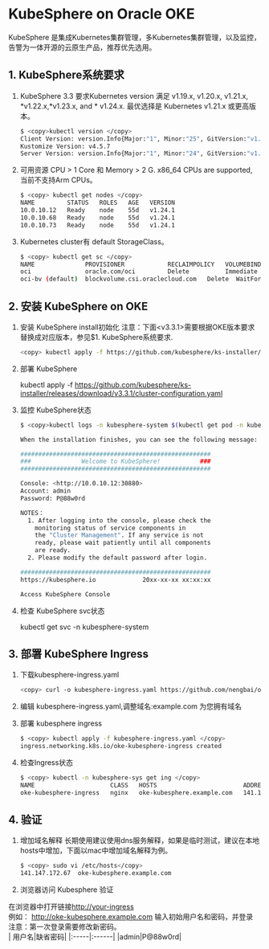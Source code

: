 # KubeSphere on Oracle OKE
KubeSphere 是集成Kubernetes集群管理，多Kubernetes集群管理，以及监控，告警为一体开源的云原生产品，推荐优先选用。

## 1. KubeSphere系统要求

1. KubeSphere 3.3 要求Kubernetes version 满足 v1.19.x, v1.20.x, v1.21.x, *v1.22.x,*v1.23.x, and * v1.24.x. 最优选择是 Kubernetes v1.21.x 或更高版本。

    ```bash
    $ <copy>kubectl version </copy>
    Client Version: version.Info{Major:"1", Minor:"25", GitVersion:"v1.25.4", GitCommit:"872a965c6c6526caa949f0c6ac028ef7aff3fb78", GitTreeState:"clean", BuildDate:"2022-11-09T13:36:36Z", GoVersion:"go1.19.3", Compiler:"gc", Platform:"darwin/amd64"}
    Kustomize Version: v4.5.7
    Server Version: version.Info{Major:"1", Minor:"24", GitVersion:"v1.24.1", GitCommit:"b13b16197b0e07f78f7ced71255ce69516fdd9e6", GitTreeState:"clean", BuildDate:"2022-05-30T10:16:45Z", GoVersion:"go1.18.2 BoringCrypto", Compiler:"gc", Platform:"linux/amd64"}
    ```

2. 可用资源 CPU > 1 Core 和 Memory > 2 G. x86_64 CPUs are supported, 当前不支持Arm CPUs。

    ```bash
    $ <copy> kubectl get nodes </copy>
    NAME         STATUS   ROLES   AGE   VERSION
    10.0.10.12   Ready    node    55d   v1.24.1
    10.0.10.68   Ready    node    55d   v1.24.1
    10.0.10.73   Ready    node    55d   v1.24.1
    ```

3. Kubernetes cluster有 default StorageClass。

    ```bash
    $ <copy> kubectl get sc </copy>
    NAME              PROVISIONER            RECLAIMPOLICY   VOLUMEBINDINGMODE      ALLOWVOLUMEEXPANSION   AGE
    oci               oracle.com/oci         Delete          Immediate               false                 55d
    oci-bv (default)  blockvolume.csi.oraclecloud.com   Delete  WaitForFirstConsumer   true                55d
    ```

## 2. 安装 KubeSphere on OKE

1. 安装 KubeSphere install初始化
   注意：下面<v3.3.1>需要根据OKE版本要求替换成对应版本，参见$1. KubeSphere系统要求.

    ```bash
    <copy> kubectl apply -f https://github.com/kubesphere/ks-installer/releases/download/v3.3.1/kubesphere-installer.yaml </copy>
    ```

2. 部署 KubeSphere

    kubectl apply -f <https://github.com/kubesphere/ks-installer/releases/download/v3.3.1/cluster-configuration.yaml>

3. 监控 KubeSphere状态

    ```bash
    $ <copy>kubectl logs -n kubesphere-system $(kubectl get pod -n kubesphere-system -l 'app in (ks-install, ks-installer)' -o jsonpath='{.items[0].metadata.name}') -f </copy>

    When the installation finishes, you can see the following message:

    #####################################################
    ###              Welcome to KubeSphere!           ###
    #####################################################

    Console: <http://10.0.10.12:30880>
    Account: admin
    Password: P@88w0rd

    NOTES：
      1. After logging into the console, please check the
        monitoring status of service components in
        the "Cluster Management". If any service is not
        ready, please wait patiently until all components 
        are ready.
      2. Please modify the default password after login.

    #####################################################
    https://kubesphere.io             20xx-xx-xx xx:xx:xx

    Access KubeSphere Console
    ```

4. 检查 KubeSphere svc状态

    kubectl get svc -n kubesphere-system

## 3. 部署 KubeSphere Ingress

1. 下载kubesphere-ingress.yaml

    ```bash
    <copy> curl -o kubesphere-ingress.yaml https://github.com/nengbai/oke-dashboard/blob/main/kubesphere/kubesphere-ingress.yaml </copy> 
    ```

2. 编辑 kubesphere-ingress.yaml,调整域名:example.com 为您拥有域名
3. 部署 kubesphere ingress

    ```bash
    $ <copy> kubectl apply -f kubesphere-ingress.yaml </copy> 
    ingress.networking.k8s.io/oke-kubesphere-ingress created
    ```

4. 检查Ingress状态

    ```bash
    $ <copy> kubectl -n kubesphere-sys get ing </copy> 
    NAME                     CLASS   HOSTS                        ADDRESS             PORTS      AGE
    oke-kubesphere-ingress   nginx   oke-kubesphere.example.com   141.147.172.67        80       2m44s
    ```

## 4. 验证

1. 增加域名解释
长期使用建议使用dns服务解释，如果是临时测试，建议在本地hosts中增加，下面以mac中增加域名解释为例。

    ```bash
    $ <copy> sudo vi /etc/hosts</copy> 
    141.147.172.67  oke-kubesphere.example.com
    ```

2. 浏览器访问 Kubesphere 验证

在浏览器中打开链接<http://your-ingress> </br>
例如： <http://oke-kubesphere.example.com> 输入初始用户名和密码，并登录</br>
注意：第一次登录需要修改新密码。</br>
| 用户名|缺省密码|
|:-----|:------|
|admin|P@88w0rd|
